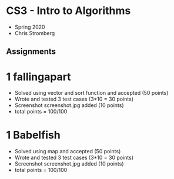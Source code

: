 # CS3 - Intro to Algorithms
- Spring 2020
- Chris Stromberg
## Assignments

# 1 fallingapart
- Solved using vector and sort function and accepted (50 points)
- Wrote and tested 3 test cases (3*10 = 30 points)
- Screenshot screenshot.jpg added (10 points)
- total points = 100/100

# 1 Babelfish
- Solved using map and accepted (50 points)
- Wrote and tested 3 test cases (3*10 = 30 points)
- Screenshot screenshot.jpg added (10 points)
- total points = 100/100